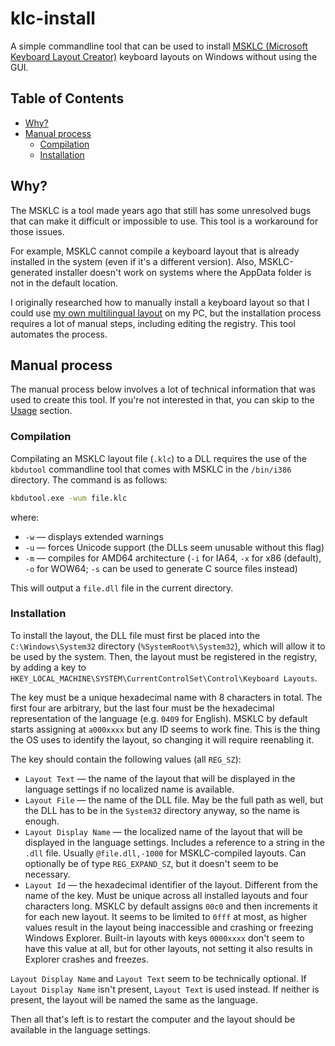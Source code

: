 # klc-install

A simple commandline tool that can be used to install [MSKLC (Microsoft Keyboard Layout Creator)](https://www.microsoft.com/en-us/download/details.aspx?id=102134) keyboard layouts on Windows without using the GUI.

## Table of Contents

- [Why?](#why)
- [Manual process](#manual-process)
  - [Compilation](#compilation)
  - [Installation](#installation)

## Why?

The MSKLC is a tool made years ago that still has some unresolved bugs that can make it difficult or impossible to use. This tool is a workaround for those issues.

For example, MSKLC cannot compile a keyboard layout that is already installed in the system (even if it's a different version). Also, MSKLC-generated installer doesn't work on systems where the AppData folder is not in the default location.

I originally researched how to manually install a keyboard layout so that I could use [my own multilingual layout](https://github.com/TheChilliPL/multilin) on my PC, but the installation process requires a lot of manual steps, including editing the registry. This tool automates the process.

## Manual process

The manual process below involves a lot of technical information that was used to create this tool. If you're not interested in that, you can skip to the [Usage](#usage) section.

### Compilation

Compilating an MSKLC layout file (`.klc`) to a DLL requires the use of the `kbdutool` commandline tool that comes with MSKLC in the `/bin/i386` directory. The command is as follows:

```cmd
kbdutool.exe -wum file.klc
```

where:

- `-w` — displays extended warnings
- `-u` — forces Unicode support (the DLLs seem unusable without this flag)
- `-m` — compiles for AMD64 architecture (`-i` for IA64, `-x` for x86 (default), `-o` for WOW64; `-s` can be used to generate C source files instead)

This will output a `file.dll` file in the current directory.

### Installation

To install the layout, the DLL file must first be placed into the `C:\Windows\System32` directory (`%SystemRoot%\System32`), which will allow it to be used by the system. Then, the layout must be registered in the registry, by adding a key to `HKEY_LOCAL_MACHINE\SYSTEM\CurrentControlSet\Control\Keyboard Layouts`.

The key must be a unique hexadecimal name with 8 characters in total. The first four are arbitrary, but the last four must be the hexadecimal representation of the language (e.g. `0409` for English). MSKLC by default starts assigning at `a000xxxx` but any ID seems to work fine. This is the thing the OS uses to identify the layout, so changing it will require reenabling it.

The key should contain the following values (all `REG_SZ`):

- `Layout Text` — the name of the layout that will be displayed in the language settings if no localized name is available.
- `Layout File` — the name of the DLL file. May be the full path as well, but the DLL has to be in the `System32` directory anyway, so the name is enough.
- `Layout Display Name` — the localized name of the layout that will be displayed in the language settings. Includes a reference to a string in the `.dll` file. Usually `@file.dll,-1000` for MSKLC-compiled layouts. Can optionally be of type `REG_EXPAND_SZ`, but it doesn't seem to be necessary.
- `Layout Id` — the hexadecimal identifier of the layout. Different from the name of the key. Must be unique across all installed layouts and four characters long. MSKLC by default assigns `00c0` and then increments it for each new layout. It seems to be limited to `0fff` at most, as higher values result in the layout being inaccessible and crashing or freezing Windows Explorer. Built-in layouts with keys `0000xxxx` don't seem to have this value at all, but for other layouts, not setting it also results in Explorer crashes and freezes.

`Layout Display Name` and `Layout Text` seem to be technically optional. If `Layout Display Name` isn't present, `Layout Text` is used instead. If neither is present, the layout will be named the same as the language.

Then all that's left is to restart the computer and the layout should be available in the language settings.
